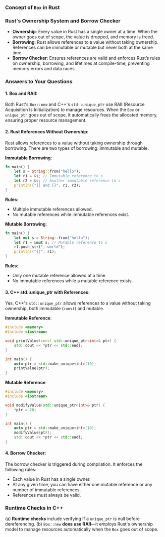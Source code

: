 ### Concept of `Box` in Rust

### Rust's Ownership System and Borrow Checker
- **Ownership**: Every value in Rust has a single owner at a time. When the owner goes out of scope, the value is dropped, and memory is freed.
- **Borrowing**: Rust allows references to a value without taking ownership. References can be immutable or mutable but never both at the same time.
- **Borrow Checker**: Ensures references are valid and enforces Rust’s rules on ownership, borrowing, and lifetimes at compile-time, preventing memory errors and data races.
### Answers to Your Questions

#### 1. Box and RAII:
Both Rust's `Box::new` and C++'s `std::unique_ptr` use RAII (Resource Acquisition Is Initialization) to manage resources.
When the `Box` or `unique_ptr` goes out of scope, it automatically frees the allocated memory, ensuring proper resource management.

#### 2. Rust References Without Ownership:
Rust allows references to a value without taking ownership through borrowing. There are two types of borrowing: immutable and mutable.

**Immutable Borrowing**:
```rust
fn main() {
    let s = String::from("hello");
    let r1 = &s; // Immutable reference to s
    let r2 = &s; // Another immutable reference to s
    println!("{} and {}", r1, r2);
}
```
**Rules**:
- Multiple immutable references allowed.
- No mutable references while immutable references exist.

**Mutable Borrowing**:
```rust
fn main() {
    let mut s = String::from("hello");
    let r1 = &mut s; // Mutable reference to s
    r1.push_str(", world");
    println!("{}", r1);
}
```
**Rules**:
- Only one mutable reference allowed at a time.
- No immutable references while a mutable reference exists.

#### 3. C++ std::unique_ptr with References:
Yes, C++'s `std::unique_ptr` allows references to a value without taking ownership, both immutable (`const`) and mutable.

**Immutable Reference**:
```cpp
#include <memory>
#include <iostream>

void printValue(const std::unique_ptr<int>& ptr) {
    std::cout << *ptr << std::endl;
}

int main() {
    auto ptr = std::make_unique<int>(10);
    printValue(ptr);
}
```

**Mutable Reference**:
```cpp
#include <memory>
#include <iostream>

void modifyValue(std::unique_ptr<int>& ptr) {
    *ptr = 20;
}

int main() {
    auto ptr = std::make_unique<int>(10);
    modifyValue(ptr);
    std::cout << *ptr << std::endl;
}
```

#### 4. Borrow Checker:
The borrow checker is triggered during compilation. It enforces the following rules:
- Each value in Rust has a single owner.
- At any given time, you can have either one mutable reference or any number of immutable references.
- References must always be valid.


### Runtime Checks in C++
(a) **Runtime checks** include verifying if a `unique_ptr` is null before dereferencing.
(b) `Box::new` **does use RAII**—it employs Rust's ownership model to manage resources automatically when the `Box` goes out of scope.
